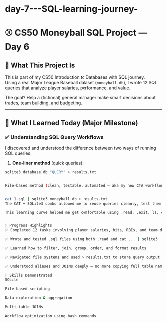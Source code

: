 # day-7---SQL-learning-journey-

# ⚾ CS50 Moneyball SQL Project — Day 6

## 🧠 What This Project Is

This is part of my CS50 Introduction to Databases with SQL journey.  
Using a real Major League Baseball dataset (`moneyball.db`), I wrote 12 SQL queries that analyze player salaries, performance, and value.

The goal? Help a (fictional) general manager make smart decisions about trades, team building, and budgeting.

---

## 📂 What I Learned Today (Major Milestone)

### ✅ Understanding SQL Query Workflows

I discovered and understood the difference between two ways of running SQL queries:

1. **One-liner method** (quick queries):
```bash
sqlite3 database.db "QUERY" > results.txt


File-based method (clean, testable, automated — aka my new CTA workflow 😄):


cat 1.sql | sqlite3 moneyball.db > results.txt
The CAT + SQLite3 combo allowed me to reuse queries cleanly, test them efficiently, and save results — a powerful habit I now fully understand and apply.

This learning curve helped me get comfortable using .read, .exit, ls, cd, output redirection, and file organization. I can now work with .sql files like a real data analyst.


🏁 Progress Highlights
✅ Completed 12 tasks involving player salaries, hits, RBIs, and team data

✅ Wrote and tested .sql files using both .read and cat ... | sqlite3

✅ Learned how to filter, join, group, order, and format results

✅ Navigated file systems and used > results.txt to store query output

✅ Understood aliases and JOINs deeply — no more copying full table names!

🌱 Skills Demonstrated
SQLite

File-based scripting

Data exploration & aggregation

Multi-table JOINs

Workflow optimization using bash commands


